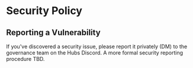 # Security Policy

## Reporting a Vulnerability

If you've discovered a security issue, please report it privately (DM) to the governance team on the Hubs Discord.  A more formal security reporting procedure TBD.
